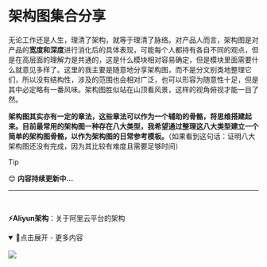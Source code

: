 # 架构图集合分享
无论工作还是人生，理清了架构，就等于理清了脉络。对产品人而言，架构图是对产品的**宽度和深度**进行消化后的具体表现，可能每个人都持有各自不同的观点，但是在高层面的理解力是共通的，这是什么模块相对容易确定，但是模块里面需要什么就意见多样了。这里的我主要是随意地分享架构图，而不是分文别类地整理它们，所以没有结构性，涉及的范围也会相对广泛，也可以形容为随意性十足，但是其中必定略有一番风味。架构图胜似站在山顶看风景，这样的视角俯视才能一目了然。

**架构图其实亦有一定的章法，这些章法可以作为一个辅助的骨骼，将思维搭建起来。目前最常用的架构图一种存在八大类型，我希望通过整理这八大类型建立一个简单的架构图骨骼，以作为架构图的日常参考模板。**（如果看到这句话：证明八大架构图还没有完成，因为其比较有难度且需要足够时间）

> [!TIP]
> 😊 **内容持续更新中...**

---

<br>

**⚡Aliyun架构**：关于阿里云平台的架构

<details open="True">
<summary>🔅点击展开 - 更多内容</summary>
<br>
<img src="https://github.com/PM-Geeker-ORG/Adok/assets/143123392/485d79c7-62d7-4f61-8bda-260696b24ec8"></img>
</details>

